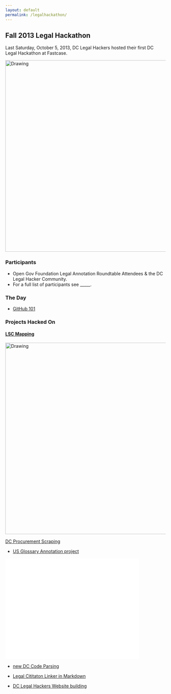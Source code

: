 ```yaml
---
layout: default
permalink: /legalhackathon/
---
```



## Fall 2013 Legal Hackathon 

Last Saturday, October 5, 2013, DC Legal Hackers hosted their first DC Legal Hackathon at Fastcase. 

<img src="http://24.media.tumblr.com/573ef5b8b1e9a76305d2d8a9cbad478d/tumblr_muexg6SkcN1s13242o5_1280.jpg" alt="Drawing" style="width: 600px;"/>

### Participants 

* Open Gov Foundation Legal Annotation Roundtable Attendees & the DC Legal Hacker Community. 
* For a full list of participants see _____. 

### The Day

* [GitHub 101](https://github.com/dclegalhackers/dclegalhackathon/blob/master/GitHub101.md)

### Projects Hacked On 

#### [LSC Mapping](https://github.com/LegalServicesCorporation/LSC-Mapping/blob/master/README.md)  
<img src="https://pbs.twimg.com/media/BV1000XIQAADHvo.jpg" alt="Drawing" style="width: 600px;"/>

 [DC Procurement Scraping](https://github.com/vzvenyach/dc-contracts)  

* [US Glossary Annotation project](https://github.com/unitedstates/glossary)  
<iframe width="420" height="315" src="//www.youtube.com/embed/SlmDEDNV7d0" frameborder="0" allowfullscreen></iframe>

* [new DC Code Parsing](https://github.com/openlawdc/dc-decoded)  

* [Legal Cititaton Linker in Markdown](https://github.com/adelevie/citation-linker)  

* [DC Legal Hackers Website building](https://github.com/dclegalhackers/dclegalhackers.github.io)  

